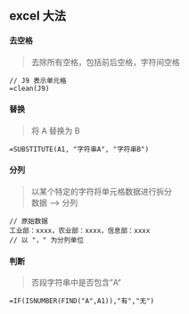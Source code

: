 ## excel 大法

#### 去空格

> 去除所有空格，包括前后空格，字符间空格

```
// J9 表示单元格
=clean(J9)
```

#### 替换

> 将 A 替换为 B

```
=SUBSTITUTE(A1, "字符串A", "字符串B")
```

#### 分列

> 以某个特定的字符将单元格数据进行拆分<br/>
> 数据 --> 分列

```
// 原始数据
工业部：xxxx，农业部：xxxx，信息部：xxxx
// 以 "，" 为分列单位
```

#### 判断

> 否段字符串中是否包含”A“

```
=IF(ISNUMBER(FIND("A",A1)),"有","无")
```